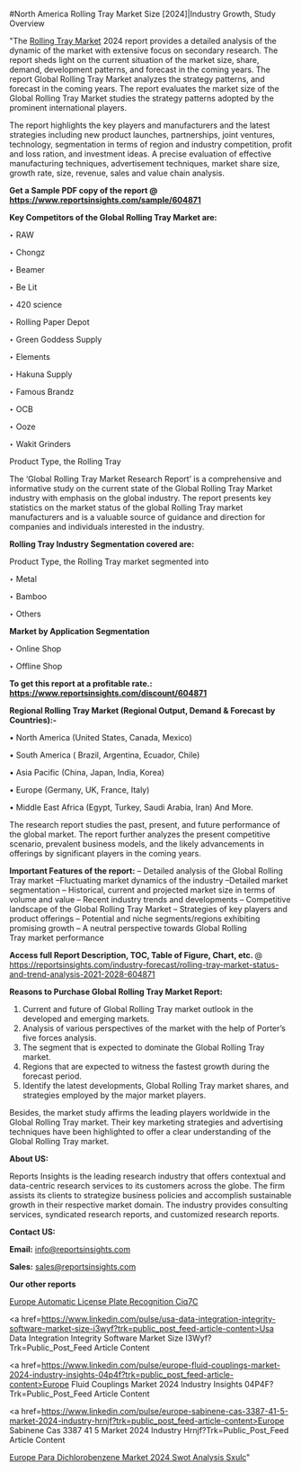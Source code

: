 #North America Rolling Tray Market Size [2024]|Industry Growth, Study Overview

"The <a href=https://www.reportsinsights.com/sample/604871>Rolling Tray Market</a> 2024 report provides a detailed analysis of the dynamic of the market with extensive focus on secondary research. The report sheds light on the current situation of the market size, share, demand, development patterns, and forecast in the coming years. The report Global Rolling Tray Market analyzes the strategy patterns, and forecast in the coming years. The report evaluates the market size of the Global Rolling Tray Market studies the strategy patterns adopted by the prominent international players.

The report highlights the key players and manufacturers and the latest strategies including new product launches, partnerships, joint ventures, technology, segmentation in terms of region and industry competition, profit and loss ration, and investment ideas. A precise evaluation of effective manufacturing techniques, advertisement techniques, market share size, growth rate, size, revenue, sales and value chain analysis.

<strong>Get a Sample PDF copy of the report @ <a href=https://www.reportsinsights.com/sample/604871 style=color:#0000ff;>https://www.reportsinsights.com/sample/604871</a></strong>

<strong>Key Competitors of the Global Rolling Tray Market are:</strong>

‣ RAW

‣ Chongz

‣ Beamer

‣ Be Lit

‣ 420 science

‣ Rolling Paper Depot

‣ Green Goddess Supply

‣ Elements

‣ Hakuna Supply

‣ Famous Brandz

‣ OCB

‣ Ooze

‣ Wakit Grinders

   Product Type, the Rolling Tray

The ‘Global Rolling Tray Market Research Report’ is a comprehensive and informative study on the current state of the Global Rolling Tray Market industry with emphasis on the global industry. The report presents key statistics on the market status of the global Rolling Tray market manufacturers and is a valuable source of guidance and direction for companies and individuals interested in the industry.

<strong>Rolling Tray Industry Segmentation covered are:</strong>

Product Type, the Rolling Tray market segmented into

‣ Metal

‣ Bamboo

‣ Others

<strong>Market by Application Segmentation</strong>

‣   Online Shop

‣ Offline Shop

<strong>To get this report at a profitable rate.: <a href=https://www.reportsinsights.com/discount/604871 style=color:#0000ff;>https://www.reportsinsights.com/discount/604871</a></strong>

<strong>Regional Rolling Tray Market (Regional Output, Demand &amp; Forecast by Countries):-</strong>

• North America (United States, Canada, Mexico)

• South America ( Brazil, Argentina, Ecuador, Chile)

• Asia Pacific (China, Japan, India, Korea)

• Europe (Germany, UK, France, Italy)

• Middle East Africa (Egypt, Turkey, Saudi Arabia, Iran) And More.

The research report studies the past, present, and future performance of the global market. The report further analyzes the present competitive scenario, prevalent business models, and the likely advancements in offerings by significant players in the coming years.

<strong>Important Features of the report:</strong>
– Detailed analysis of the Global Rolling Tray market
–Fluctuating market dynamics of the industry
–Detailed market segmentation
– Historical, current and projected market size in terms of volume and value
– Recent industry trends and developments
– Competitive landscape of the Global Rolling Tray Market
– Strategies of key players and product offerings
– Potential and niche segments/regions exhibiting promising growth
– A neutral perspective towards Global Rolling Tray market performance

<strong>Access full Report Description, TOC, Table of Figure, Chart, etc. </strong>@   <a href=https://reportsinsights.com/industry-forecast/rolling-tray-market-status-and-trend-analysis-2021-2028-604871 style=color:#0000ff;>https://reportsinsights.com/industry-forecast/rolling-tray-market-status-and-trend-analysis-2021-2028-604871</a>

<strong>Reasons to Purchase Global Rolling Tray Market Report:</strong>
1. Current and future of Global Rolling Tray market outlook in the developed and emerging markets.
2. Analysis of various perspectives of the market with the help of Porter’s five forces analysis.
3. The segment that is expected to dominate the Global Rolling Tray market.
4. Regions that are expected to witness the fastest growth during the forecast period.
5. Identify the latest developments, Global Rolling Tray market shares, and strategies employed by the major market players.

Besides, the market study affirms the leading players worldwide in the Global Rolling Tray market. Their key marketing strategies and advertising techniques have been highlighted to offer a clear understanding of the Global Rolling Tray market.

<strong><strong>About US</strong>:</strong>

Reports Insights is the leading research industry that offers contextual and data-centric research services to its customers across the globe. The firm assists its clients to strategize business policies and accomplish sustainable growth in their respective market domain. The industry provides consulting services, syndicated research reports, and customized research reports.

<strong>Contact US:</strong>

<p class=><b>Email:</b> <a href=mailto:info@reportsinsights.com>info@reportsinsights.com</a></p>
<p class=><b>Sales:</b> <a href=mailto:sales@reportsinsights.com>sales@reportsinsights.com</a></p>

<strong>Our other reports</strong>

<a href=https://www.linkedin.com/pulse/europe-automatic-license-plate-recognition-ciq7c/>Europe Automatic License Plate Recognition Ciq7C</a>

<a href=https://www.linkedin.com/pulse/usa-data-integration-integrity-software-market-size-i3wyf?trk=public_post_feed-article-content>Usa Data Integration Integrity Software Market Size I3Wyf?Trk=Public_Post_Feed Article Content</a>

<a href=https://www.linkedin.com/pulse/europe-fluid-couplings-market-2024-industry-insights-04p4f?trk=public_post_feed-article-content>Europe Fluid Couplings Market 2024 Industry Insights 04P4F?Trk=Public_Post_Feed Article Content</a>

<a href=https://www.linkedin.com/pulse/europe-sabinene-cas-3387-41-5-market-2024-industry-hrnjf?trk=public_post_feed-article-content>Europe Sabinene Cas 3387 41 5 Market 2024 Industry Hrnjf?Trk=Public_Post_Feed Article Content</a>

<a href=https://www.linkedin.com/pulse/europe-para-dichlorobenzene-market-2024-swot-analysis-sxulc/>Europe Para Dichlorobenzene Market 2024 Swot Analysis Sxulc</a>"
